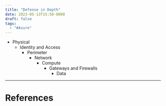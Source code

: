 ```yaml
---
title: "Defense in Depth"
date: 2023-05-13T15:50-0800
draft: false
tags: 
  - "#Azure"
---
```

- Physical 
    - Identity and Access
        - Perimeter
            - Network
                - Compute
                    - Gateways and Firewalls
                        - Data


---
# References
